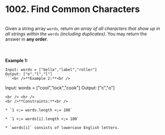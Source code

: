 # 1002. Find Common Characters

<br />Given a string array `words`, return <em>an array of all characters that show up in all strings within the </em>`words`<em> (including duplicates)</em>. You may return the answer in **any order**.<br />
<br /> <br />
<br />**Example 1:**<br />
```
Input: words = ["bella","label","roller"]
Output: ["e","l","l"]
```<br />**Example 2:**<br />
```
Input: words = ["cool","lock","cook"]
Output: ["c","o"]
```
<br /> <br />
<br />**Constraints:**<br />

* `1 <;= words.length <;= 100`

* `1 <;= words[i].length <;= 100`

* `words[i]` consists of lowercase English letters.